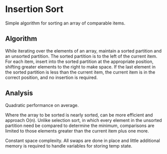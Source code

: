 Insertion Sort
==============
Simple algorithm for sorting an array of comparable items.

Algorithm
---------
While iterating over the elements of an array, maintain a sorted partition and an unsorted partition.  The sorted partition is to the left of the current item.  For each item, insert into the sorted partition at the appropriate position, shifting greater elements to the right to make space.  If the last element in the sorted partition is less than the current item, the current item is in the correct position, and no insertion is required.

Analysis
--------
Quadratic performance on average.  

Where the array to be sorted is nearly sorted, can be more efficient and approach O(n).  Unlike selection sort, in which every element in the unsorted partition need be compared to determine the minimum, comparisons are limited to those elements greater than the current item plus one more.


Constant space complexity.  All swaps are done in place and little additional memory is required to handle variables
for storing temp state.

